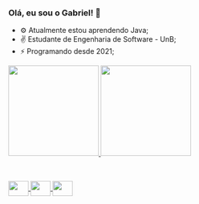 ### Olá, eu sou o Gabriel! 👋

- ⚙ Atualmente estou aprendendo Java;
- ✌ Estudante de Engenharia de Software - UnB;
- ⚡ Programando desde 2021;
 
<div align="left">
  <a href="https://github.com/GabrielMS00">
  <img height="180em" src="https://github-readme-stats.vercel.app/api?username=GabrielMS00&show_icons=true&theme=dracula&include_all_commits=true&count_private=true"/>
  <img height="180em" src="https://github-readme-stats.vercel.app/api/top-langs/?username=GabrielMS00&layout=compact&langs_count=7&theme=dracula"/>
</div>
  
##  
  
<div style="display: inline_block"><br>
  <img src="https://cdn.jsdelivr.net/gh/devicons/devicon/icons/html5/html5-original.svg" / height="30" width="40" align="center">
  <img src="https://cdn.jsdelivr.net/gh/devicons/devicon/icons/css3/css3-original.svg" / height="30" width="40" align="center">
  <img src="https://cdn.jsdelivr.net/gh/devicons/devicon/icons/c/c-original.svg" / height="30" width="40" align="center">
</div>
  
